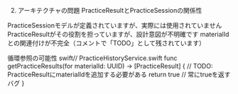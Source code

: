 2. アーキテクチャの問題
PracticeResultとPracticeSessionの関係性

PracticeSessionモデルが定義されていますが、実際には使用されていません
PracticeResultがその役割を担っていますが、設計意図が不明確です
materialIdとの関連付けが不完全（コメントで「TODO」として残されています）

循環参照の可能性
swift// PracticeHistoryService.swift
func getPracticeResults(for materialId: UUID) -> [PracticeResult] {
    // TODO: PracticeResultにmaterialIdを追加する必要がある
    return true // 常にtrueを返すバグ
}